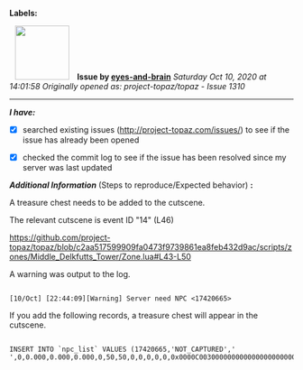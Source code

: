 **Labels:**



<a href="https://github.com/eyes-and-brain"><img src="https://avatars0.githubusercontent.com/u/71148313?v=4" width="96" height="96" hspace="10"></img></a> **Issue by [eyes-and-brain](https://github.com/eyes-and-brain)**
_Saturday Oct 10, 2020 at 14:01:58_
_Originally opened as: project-topaz/topaz - Issue 1310_

----

<!-- place 'x' mark between square [] brackets to checkmark box -->
**_I have:_**

- [x] searched existing issues (http://project-topaz.com/issues/) to see if the issue has already been opened
- [x] checked the commit log to see if the issue has been resolved since my server was last updated

**_Additional Information_** (Steps to reproduce/Expected behavior) **:** 

A treasure chest needs to be added to the cutscene.
The relevant cutscene is event ID "14" (L46)

https://github.com/project-topaz/topaz/blob/c2aa517599909fa0473f9739861ea8feb432d9ac/scripts/zones/Middle_Delkfutts_Tower/Zone.lua#L43-L50

A warning was output to the log.
```
[10/Oct] [22:44:09][Warning] Server need NPC <17420665>
```

If you add the following records, a treasure chest will appear in the cutscene.
```
INSERT INTO `npc_list` VALUES (17420665,'NOT_CAPTURED','     ',0,0.000,0.000,0.000,0,50,50,0,0,0,0,0,0x0000C00300000000000000000000000000000000,0,NULL,0);
```

